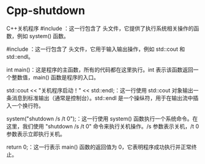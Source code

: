 # Cpp-shutdown
C++关机程序
#include <cstdlib>：这一行包含了 <cstdlib> 头文件，它提供了执行系统相关操作的函数，例如 system() 函数。

#include <iostream>：这一行包含了 <iostream> 头文件，它用于输入输出操作，例如 std::cout 和 std::endl。

int main()：这是程序的主函数，所有的代码都在这里执行。int 表示该函数返回一个整数值，main() 函数是程序的入口。

std::cout << "关机程序启动！" << std::endl;：这一行使用 std::cout 对象输出一条消息到标准输出（通常是控制台）。std::endl 是一个操纵符，用于在输出流中插入一个换行符。

system("shutdown /s /t 0");：这一行使用 system() 函数执行一个系统命令。在这里，我们使用 "shutdown /s /t 0" 命令来执行关机操作。/s 参数表示关机，/t 0 参数表示立即执行关机。

return 0;：这一行表示 main() 函数的返回值为 0，它表明程序成功执行并正常终止。
